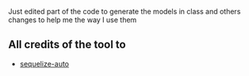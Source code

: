 Just edited part of the code to generate the models in class and others changes to help me the way I use them

## All credits of the tool to

* [sequelize-auto](https://github.com/sequelize/sequelize-auto)
